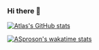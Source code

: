 ### Hi there 👋

[![Atlas's GitHub stats](https://github-readme-stats.vercel.app/api?username=ASproson)](https://github.com/ASproson/github-readme-stats)

[![ASproson's wakatime stats](https://github-readme-stats.vercel.app/api/wakatime?username=ASproson)](https://github.com/ASproson/github-readme-stats)



<!--
**ASproson/ASproson** is a ✨ _special_ ✨ repository because its `README.md` (this file) appears on your GitHub profile.

Here are some ideas to get you started:

- 🔭 I’m currently working on ...
- 🌱 I’m currently learning ...
- 👯 I’m looking to collaborate on ...
- 🤔 I’m looking for help with ...
- 💬 Ask me about ...
- 📫 How to reach me: ...
- 😄 Pronouns: ...
- ⚡ Fun fact: ...
-->

